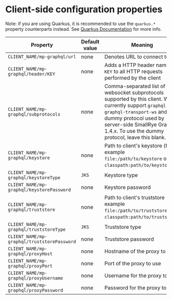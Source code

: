 Client-side configuration properties
========================

Note: if you are using Quarkus, it is recommended to use the `quarkus.*` property counterparts instead. 
See [Quarkus Documentation](https://quarkus.io/guides/all-config#quarkus-smallrye-graphql-client_quarkus-smallrye-graphql-client-smallrye-graphql-client) for more info. 

| Property | Default value | Meaning |
| ------------ | ------------- | ------------ |
| `CLIENT_NAME/mp-graphql/url` | none  | Denotes URL to connect to |
| `CLIENT_NAME/mp-graphql/header/KEY` | none  | Adds a HTTP header named `KEY` to all HTTP requests performed by the client |
| `CLIENT_NAME/mp-graphql/subprotocols` | none  | Comma-separated list of websocket subprotocols supported by this client. We currently support `graphql-ws`, `graphql-transport-ws` and the dummy protocol used by server-side SmallRye GraphQL 1.4.x. To use the dummy protocol, leave this blank.
| `CLIENT_NAME/mp-graphql/keystore` | none  | Path to client's keystore (for example `file:/path/to/keystore` or `classpath:path/to/keystore`) |
| `CLIENT_NAME/mp-graphql/keystoreType` | `JKS` | Keystore type |
| `CLIENT_NAME/mp-graphql/keystorePassword` | none | Keystore password |
| `CLIENT_NAME/mp-graphql/truststore` | none  | Path to client's truststore (for example `file:/path/to/truststore` or `classpath:path/to/truststore`) |
| `CLIENT_NAME/mp-graphql/truststoreType` | `JKS` | Truststore type |
| `CLIENT_NAME/mp-graphql/truststorePassword` | none | Truststore password |
| `CLIENT_NAME/mp-graphql/proxyHost` | none  | Hostname of the proxy to use |
| `CLIENT_NAME/mp-graphql/proxyPort` | none  | Port of the proxy to use |
| `CLIENT_NAME/mp-graphql/proxyUsername` | none  | Username for the proxy to use |
| `CLIENT_NAME/mp-graphql/proxyPassword` | none  | Password for the proxy to use |